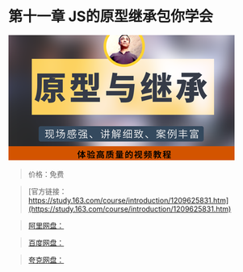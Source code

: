 # 第十一章 JS的原型继承包你学会

![img](../../../assets/study163/free/348adaafc2984f12acf490f8d93a8a7a.png)

> 价格：免费

> [官方链接：https://study.163.com/course/introduction/1209625831.htm](https://study.163.com/course/introduction/1209625831.htm)

> [阿里网盘：]()

> [百度网盘：]()

> [夸克网盘：]()
